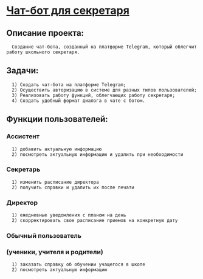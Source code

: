 # [Чат-бот для секретаря](t.me/School_secretary_444_bot)

## Описание проекта:

      Создание чат-бота, созданный на платформе Telegram, который облегчит работу школьного секретаря.

## Задачи:

      1) Создать чат-бота на платформе Telegram;
      2) Осуществить авторизацию в системе для разных типов пользователей;
      3) Реализовать работу функций, облегчающих работу секретаря;
      4) Создать удобный формат диалога в чате с ботом.
      
## Функции пользователей:

### Ассистент

      1) добавить актуальную информацию
      2) посмотреть актуальную информацию и удалить при необходимости

### Секретарь

      1) изменить расписание директора
      2) получить справки и удалить их после печати
      
### Директор

      1) ежедневные уведомления с планом на день
      2) скорректировать свое расписание приемов на конкретную дату

### Обычный пользователь
### (ученики, учителя и родители)

      1) заказать справку об обучении учащегося в школе
      2) посмотреть актуальную информацию




